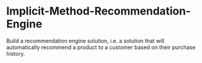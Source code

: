# Implicit-Method-Recommendation-Engine
Build a recommendation engine solution, i.e. a solution that  will automatically recommend a product to a customer based  on their purchase history.

